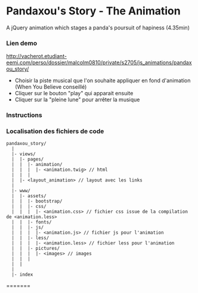 # Pandaxou's Story - The Animation

A jQuery animation which stages a panda's poursuit of hapiness (4.35min)

### Lien demo

http://vacherot.etudiant-eemi.com/perso/dossier/malcolm0810/private/s2705/js_animations/pandaxou_story/

- Choisir la piste musical que l'on souhaite appliquer en fond d'animation (When You Believe conseillé)
- Cliquer sur le bouton "play" qui apparait ensuite
- Cliquer sur la "pleine lune" pour arrêter la musique

### Instructions



### Localisation des fichiers de code

```
pandaxou_story/
  |
  |- views/
  |  |- pages/
  |  |  |- animation/
  |  |  |  |- <animation.twig> // html
  |  |  |
  |  |- <layout_animation> // layout avec les links
  |
  |- www/
  |  |- assets/
  |  |  |- bootstrap/
  |  |  |- css/
  |  |  |  |- <animation.css> // fichier css issue de la compilation de <animation.less>
  |  |  |- fonts/
  |  |  |- js/
  |  |  |  |- <animation.js> // fichier js pour l'animation
  |  |  |- less/
  |  |  |  |- <animation.less> // fichier less pour l'animation
  |  |  |- pictures/
  |  |  |  |- <images> // images
  |  |  |
  |  |
  |
  |- index
```

=======
